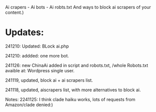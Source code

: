 Ai crapers - Ai bots - Ai robts.txt 
And ways to block ai scrapers of your content.)


# Updates: 
241210: Updated: BLock ai.php

241210: addded: one more bot.

241126: new ChinaAi added in script and robots.txt, /whole Robots.txt avaible at: Wordpress single user.

241119, updated, block ai + ai scrapers list.

241118, updated, aiscrapers list, with more alternatives to block ai.

Notes:  2241125: I think clade haiku works, lots of requests from Amazon/clade denied:)
